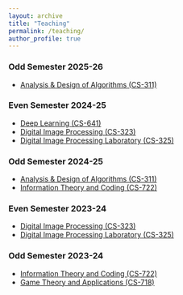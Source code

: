 ```yaml
---
layout: archive
title: "Teaching"
permalink: /teaching/
author_profile: true
---
```


<h3>Odd Semester 2025-26</h3>
<ul>
  <li><a href="/cs311-ada">Analysis & Design of Algorithms (CS-311)</a></li>
</ul>

<h3>Even Semester 2024-25</h3>
<ul>
  <li><a href="/cs641-dl">Deep Learning (CS-641)</a></li>
  <li><a href="/cs323-dip">Digital Image Processing (CS-323)</a></li>
  <li><a href="/cs325-diplab-2024-25">Digital Image Processing Laboratory (CS-325)</a></li>
</ul>

<h3>Odd Semester 2024-25</h3>
<ul>
  <li><a href="/cs311-ada">Analysis & Design of Algorithms (CS-311)</a></li>
  <li><a href="/cs722-itc">Information Theory and Coding (CS-722)</a></li>
</ul>

<h3>Even Semester 2023-24</h3>
<ul>
  <li><a href="/cs323-dip">Digital Image Processing (CS-323)</a></li>
  <li><a href="/cs325-diplab-2023-24">Digital Image Processing Laboratory (CS-325)</a></li>
</ul>

<h3>Odd Semester 2023-24</h3>
<ul>
  <li><a href="/cs722-itc">Information Theory and Coding (CS-722)</a></li>
  <li><a href="/cs718-gta">Game Theory and Applications (CS-718)</a></li>
</ul>
